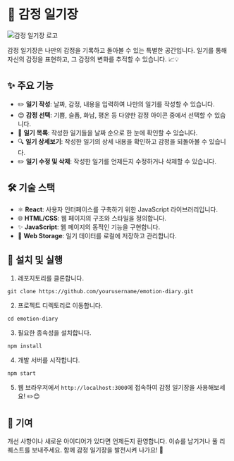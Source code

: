 # 📝 감정 일기장

![감정 일기장 로고](![image](https://github.com/chungyo/emotion_diary/assets/107472367/c1ee7c24-2e4e-4eb6-8bb6-02766ab18c82)
)

감정 일기장은 나만의 감정을 기록하고 돌아볼 수 있는 특별한 공간입니다. 일기를 통해 자신의 감정을 표현하고, 그 감정의 변화를 추적할 수 있습니다. 📈💡

## ✨ 주요 기능

- ✏️ **일기 작성**: 날짜, 감정, 내용을 입력하여 나만의 일기를 작성할 수 있습니다.
- 😊 **감정 선택**: 기쁨, 슬픔, 화남, 평온 등 다양한 감정 아이콘 중에서 선택할 수 있습니다.
- 📅 **일기 목록**: 작성한 일기들을 날짜 순으로 한 눈에 확인할 수 있습니다.
- 🔍 **일기 상세보기**: 작성한 일기의 상세 내용을 확인하고 감정을 되돌아볼 수 있습니다.
- ✏️ **일기 수정 및 삭제**: 작성한 일기를 언제든지 수정하거나 삭제할 수 있습니다.

## 🛠️ 기술 스택

- ⚛️ **React**: 사용자 인터페이스를 구축하기 위한 JavaScript 라이브러리입니다.
- 🌐 **HTML/CSS**: 웹 페이지의 구조와 스타일을 정의합니다.
- ✨ **JavaScript**: 웹 페이지의 동적인 기능을 구현합니다.
- 💾 **Web Storage**: 일기 데이터를 로컬에 저장하고 관리합니다.

## 🚀 설치 및 실행

1. 레포지토리를 클론합니다.

```
git clone https://github.com/yourusername/emotion-diary.git
```

2. 프로젝트 디렉토리로 이동합니다.

```
cd emotion-diary
```

3. 필요한 종속성을 설치합니다.

```
npm install
```

4. 개발 서버를 시작합니다.

```
npm start
```

5. 웹 브라우저에서 `http://localhost:3000`에 접속하여 감정 일기장을 사용해보세요! ✏️😊

## 🤝 기여

개선 사항이나 새로운 아이디어가 있다면 언제든지 환영합니다. 이슈를 남기거나 풀 리퀘스트를 보내주세요. 함께 감정 일기장을 발전시켜 나가요! 🌟




